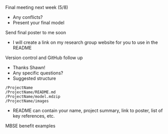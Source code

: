 Final meeting next week (5/8)
- Any conflicts?
- Present your final model

Send final poster to me soon
- I will create a link on my research group website for you to use in the README

 Version control and GitHub follow up
- Thanks Shawn!
- Any specific questions?
- Suggested structure
```
/ProjectName
/ProjectName/README.md
/ProjectName/model.mdzip
/ProjectName/images
```
- README can contain your name, project summary, link to poster, list of key references, etc.

MBSE benefit examples